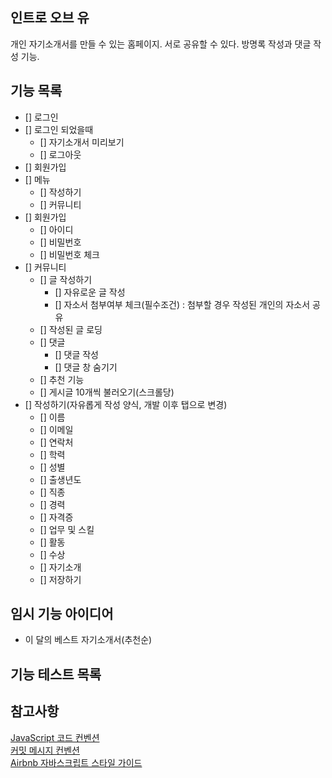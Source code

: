 ## 인트로 오브 유

개인 자기소개서를 만들 수 있는 홈페이지.
서로 공유할 수 있다.
방명록 작성과 댓글 작성 기능.

## 기능 목록
* [] 로그인
* [] 로그인 되었을때
  * [] 자기소개서 미리보기
  * [] 로그아웃
* [] 회원가입
* [] 메뉴
  * [] 작성하기
  * [] 커뮤니티
* [] 회원가입
  * [] 아이디
  * [] 비밀번호
  * [] 비밀번호 체크
* [] 커뮤니티
  * [] 글 작성하기
    * [] 자유로운 글 작성
    * [] 자소서 첨부여부 체크(필수조건) : 첨부할 경우 작성된 개인의 자소서 공유
  * [] 작성된 글 로딩
  * [] 댓글
    * [] 댓글 작성
    * [] 댓글 창 숨기기
  * [] 추천 기능
  * [] 게시글 10개씩 불러오기(스크롤당)
* [] 작성하기(자유롭게 작성 양식, 개발 이후 탭으로 변경)
  * [] 이름
  * [] 이메일
  * [] 연락처
  * [] 학력
  * [] 성별
  * [] 출생년도
  * [] 직종
  * [] 경력
  * [] 자격증
  * [] 업무 및 스킬
  * [] 활동
  * [] 수상
  * [] 자기소개
  * [] 저장하기

## 임시 기능 아이디어

* 이 달의 베스트 자기소개서(추천순)

## 기능 테스트 목록


## 참고사항
[JavaScript 코드 컨벤션](https://github.com/woowacourse/woowacourse-docs/tree/main/styleguide/javascript)  
[커밋 메시지 컨벤션](https://gist.github.com/stephenparish/9941e89d80e2bc58a153)  
[Airbnb 자바스크립트 스타일 가이드](https://github.com/airbnb/javascript)
